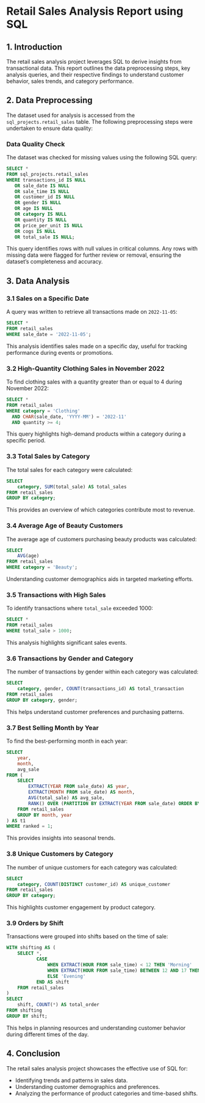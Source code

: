 # Retail Sales Analysis Report using SQL

## 1. Introduction
The retail sales analysis project leverages SQL to derive insights from transactional data. This report outlines the data preprocessing steps, key analysis queries, and their respective findings to understand customer behavior, sales trends, and category performance.

## 2. Data Preprocessing
The dataset used for analysis is accessed from the `sql_projects.retail_sales` table. The following preprocessing steps were undertaken to ensure data quality:

### Data Quality Check
The dataset was checked for missing values using the following SQL query:
```sql
SELECT *
FROM sql_projects.retail_sales
WHERE transactions_id IS NULL
   OR sale_date IS NULL
   OR sale_time IS NULL
   OR customer_id IS NULL
   OR gender IS NULL
   OR age IS NULL
   OR category IS NULL
   OR quantity IS NULL
   OR price_per_unit IS NULL
   OR cogs IS NULL
   OR total_sale IS NULL;
```
This query identifies rows with null values in critical columns. Any rows with missing data were flagged for further review or removal, ensuring the dataset’s completeness and accuracy.

## 3. Data Analysis

### 3.1 Sales on a Specific Date
A query was written to retrieve all transactions made on `2022-11-05`:
```sql
SELECT *
FROM retail_sales
WHERE sale_date = '2022-11-05';
```
This analysis identifies sales made on a specific day, useful for tracking performance during events or promotions.

### 3.2 High-Quantity Clothing Sales in November 2022
To find clothing sales with a quantity greater than or equal to 4 during November 2022:
```sql
SELECT *
FROM retail_sales
WHERE category = 'Clothing'
  AND CHAR(sale_date, 'YYYY-MM') = '2022-11'
  AND quantity >= 4;
```
This query highlights high-demand products within a category during a specific period.

### 3.3 Total Sales by Category
The total sales for each category were calculated:
```sql
SELECT
    category, SUM(total_sale) AS total_sales
FROM retail_sales
GROUP BY category;
```
This provides an overview of which categories contribute most to revenue.

### 3.4 Average Age of Beauty Customers
The average age of customers purchasing beauty products was calculated:
```sql
SELECT
    AVG(age)
FROM retail_sales
WHERE category = 'Beauty';
```
Understanding customer demographics aids in targeted marketing efforts.

### 3.5 Transactions with High Sales
To identify transactions where `total_sale` exceeded 1000:
```sql
SELECT *
FROM retail_sales
WHERE total_sale > 1000;
```
This analysis highlights significant sales events.

### 3.6 Transactions by Gender and Category
The number of transactions by gender within each category was calculated:
```sql
SELECT
    category, gender, COUNT(transactions_id) AS total_transaction
FROM retail_sales
GROUP BY category, gender;
```
This helps understand customer preferences and purchasing patterns.

### 3.7 Best Selling Month by Year
To find the best-performing month in each year:
```sql
SELECT
    year,
    month,
    avg_sale
FROM (
    SELECT
        EXTRACT(YEAR FROM sale_date) AS year,
        EXTRACT(MONTH FROM sale_date) AS month,
        AVG(total_sale) AS avg_sale,
        RANK() OVER (PARTITION BY EXTRACT(YEAR FROM sale_date) ORDER BY AVG(total_sale) DESC) AS ranked
    FROM retail_sales
    GROUP BY month, year
) AS t1
WHERE ranked = 1;
```
This provides insights into seasonal trends.

### 3.8 Unique Customers by Category
The number of unique customers for each category was calculated:
```sql
SELECT
    category, COUNT(DISTINCT customer_id) AS unique_customer
FROM retail_sales
GROUP BY category;
```
This highlights customer engagement by product category.

### 3.9 Orders by Shift
Transactions were grouped into shifts based on the time of sale:
```sql
WITH shifting AS (
    SELECT *,
           CASE
               WHEN EXTRACT(HOUR FROM sale_time) < 12 THEN 'Morning'
               WHEN EXTRACT(HOUR FROM sale_time) BETWEEN 12 AND 17 THEN 'Afternoon'
               ELSE 'Evening'
           END AS shift
    FROM retail_sales
)
SELECT
    shift, COUNT(*) AS total_order
FROM shifting
GROUP BY shift;
```
This helps in planning resources and understanding customer behavior during different times of the day.

## 4. Conclusion
The retail sales analysis project showcases the effective use of SQL for:
- Identifying trends and patterns in sales data.
- Understanding customer demographics and preferences.
- Analyzing the performance of product categories and time-based shifts.
